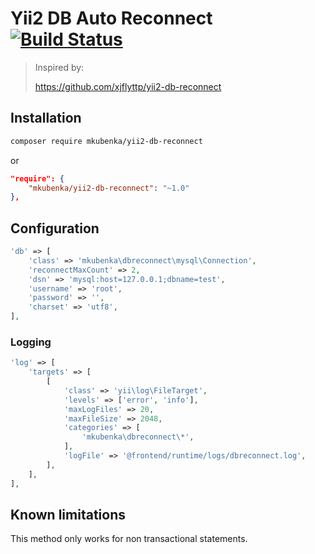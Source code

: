 # Yii2 DB Auto Reconnect [![Build Status](https://travis-ci.org/mkubenka/yii2-db-reconnect.svg?branch=master)](https://travis-ci.org/mkubenka/yii2-db-reconnect)

> Inspired by:
>
> https://github.com/xjflyttp/yii2-db-reconnect

## Installation
```sh
composer require mkubenka/yii2-db-reconnect
```

or

```json
"require": {
    "mkubenka/yii2-db-reconnect": "~1.0"
},
```

## Configuration
```php
'db' => [
    'class' => 'mkubenka\dbreconnect\mysql\Connection',
    'reconnectMaxCount' => 2,
    'dsn' => 'mysql:host=127.0.0.1;dbname=test',
    'username' => 'root',
    'password' => '',
    'charset' => 'utf8',
],
```

### Logging
```php
'log' => [
    'targets' => [
        [
            'class' => 'yii\log\FileTarget',
            'levels' => ['error', 'info'],
            'maxLogFiles' => 20,
            'maxFileSize' => 2048,
            'categories' => [
                'mkubenka\dbreconnect\*',
            ],
            'logFile' => '@frontend/runtime/logs/dbreconnect.log',
        ],
    ],
],
```

## Known limitations

This method only works for non transactional statements.
